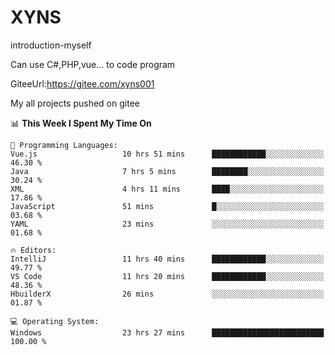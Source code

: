 # XYNS
introduction-myself

Can use C#,PHP,vue... to code program

GiteeUrl:https://gitee.com/xyns001

My all projects pushed on gitee

<!--START_SECTION:waka-->
📊 **This Week I Spent My Time On** 

```text
💬 Programming Languages: 
Vue.js                   10 hrs 51 mins      ████████████░░░░░░░░░░░░░   46.30 % 
Java                     7 hrs 5 mins        ████████░░░░░░░░░░░░░░░░░   30.24 % 
XML                      4 hrs 11 mins       ████░░░░░░░░░░░░░░░░░░░░░   17.86 % 
JavaScript               51 mins             █░░░░░░░░░░░░░░░░░░░░░░░░   03.68 % 
YAML                     23 mins             ░░░░░░░░░░░░░░░░░░░░░░░░░   01.68 % 

🔥 Editors: 
IntelliJ                 11 hrs 40 mins      ████████████░░░░░░░░░░░░░   49.77 % 
VS Code                  11 hrs 20 mins      ████████████░░░░░░░░░░░░░   48.36 % 
HbuilderX                26 mins             ░░░░░░░░░░░░░░░░░░░░░░░░░   01.87 % 

💻 Operating System: 
Windows                  23 hrs 27 mins      █████████████████████████   100.00 % 
```


<!--END_SECTION:waka-->
